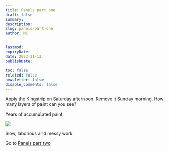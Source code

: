 ```yaml
---
title: Panels part one
draft: false
summary:
description:
slug: panels-part-one
author: MC


lastmod:
expiryDate:
date: 2022-11-13
publishDate:

toc: false
related: false
newsletter: false
disable_comments: false
---
```

Apply the Kingstrip on Saturday afternoon. Remove it Sunday morning. How many layers of paint can you see?


Years of accumulated paint.

![](/images/3128.jpeg)

Slow, laborious and messy work.

Go to [Panels part two](/posts/2022/nov-2022/panels-part-two/)





